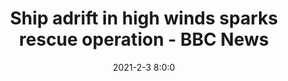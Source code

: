 ---
"title": "Ship adrift in high winds sparks rescue operation - BBC News"
"date": "2021-2-3 8:0:0"
"feed_name": "GOOGLENEWS"
"feed_website": "https://news.google.com/search?q=drilling%2Bincident&hl=en-US&gl=US&ceid=US:en"
"feed_rss": "https://news.google.com/rss/search?q=drilling%2Bincident&hl=en-US&gl=US&ceid=US:en"
"link": "https://www.bbc.com/news/uk-scotland-glasgow-west-55893181"
"file": "_posts/2021-2-3-8-0-0_GOOGLENEWS_7d2237f5cdbb75d8581a06744ae938d50eec56ee.md"
"accident": "0"
"drilling": "0"
---